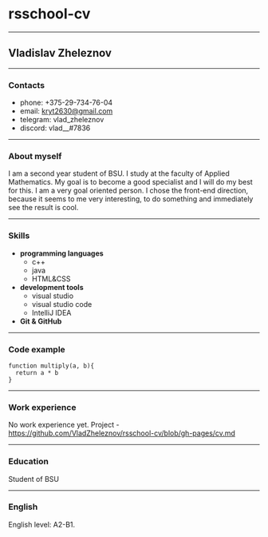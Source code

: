 # rsschool-cv
***
## Vladislav Zheleznov
***
### Contacts
* phone: +375-29-734-76-04
* email: kryt2630@gmail.com
* telegram: vlad_zheleznov
* discord: vlad__#7836
***
### About myself
I am a second year student of BSU. I study at the faculty of Applied Mathematics. My goal is to become a good specialist and I will do my best for this. I am a very goal oriented person. I chose the front-end direction, because it seems to me very interesting, to do something and immediately see the result is cool.
***
### Skills
* **programming languages** 
    + c++
    + java
    + HTML&CSS
* **development tools**
    + visual studio
    + visual studio code
    + IntelliJ IDEA
* **Git & GitHub**
***
### Code example
```
function multiply(a, b){
  return a * b
}
```
***
### Work experience
No work experience yet.
Project - https://github.com/VladZheleznov/rsschool-cv/blob/gh-pages/cv.md
***
### Education
Student of BSU
***
### English
English level: A2-B1.
